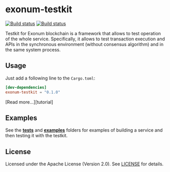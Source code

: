 # exonum-testkit

[![Build status][travis-image]][travis-url]
[![Build status][appveyor-image]][appveyor-url]

Testkit for Exonum blockchain is a framework that allows to test operation of the whole service.
Specifically, it allows to test transaction execution and APIs in the synchronous environment
(without consensus algorithm) and in the same system process.

## Usage

Just add a following line to the `Cargo.toml`:

```toml
[dev-dependencies]
exonum-testkit = "0.1.0"
```

[Read more...][tutorial]

## Examples

See the [**tests**](tests) and [**examples**](examples) folders for examples of building a
service and then testing it with the testkit.

## License

Licensed under the Apache License (Version 2.0). See [LICENSE](LICENSE) for details.

[travis-image]: https://travis-ci.org/exonum/exonum-testkit.svg?branch=master
[travis-url]: https://travis-ci.org/exonum/exonum-testkit
[appveyor-image]: https://ci.appveyor.com/api/projects/status/lhu2aykh9nyti78p/branch/master?svg=true
[appveyor-url]: https://ci.appveyor.com/project/alekseysidorov/exonum-testkit/branch/master
[manual]: https://github.com/exonum/exonum-testkit/TUTORIAL.md